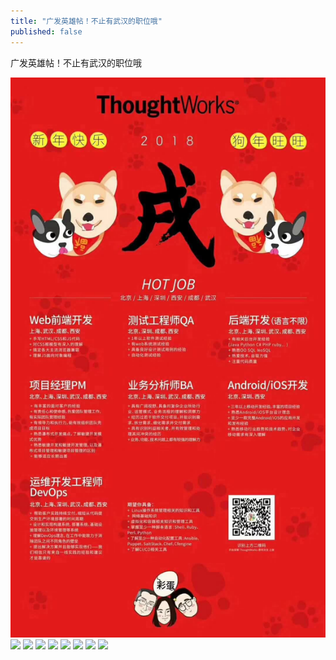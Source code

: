 ```yaml
---
title: "广发英雄帖！不止有武汉的职位哦"
published: false
---
```

广发英雄帖！不止有武汉的职位哦

![](./1.jpg)
![](./2.jpg)
![](./3.jpg)
![](./4.jpg)
![](./5.jpg)
![](./6.jpg)
![](./7.jpg)
![](./8.jpg)
![](./9.jpg)
